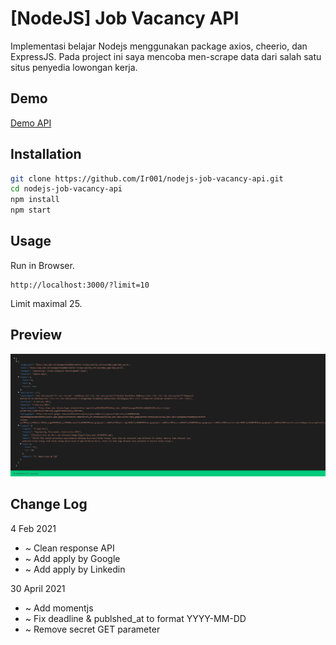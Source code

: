 # [NodeJS] Job Vacancy API

Implementasi belajar Nodejs menggunakan package axios, cheerio, dan ExpressJS. Pada project ini saya mencoba men-scrape data dari salah satu situs penyedia lowongan kerja.

## Demo

[Demo API](https://job-vacancy-api.herokuapp.com/)

## Installation

```bash
git clone https://github.com/Ir001/nodejs-job-vacancy-api.git
cd nodejs-job-vacancy-api
npm install
npm start
```

## Usage

Run in Browser.

```
http://localhost:3000/?limit=10
```

Limit maximal 25.

## Preview

![Response](https://github.com/Ir001/nodejs-job-vacancy-api/blob/main/screenshot.png?raw=true)

## Change Log

4 Feb 2021

<ul>
<li>~ Clean response API</li>
<li>~ Add apply by Google</li>
<li>~ Add apply by Linkedin</li>
</ul>

30 April 2021

<ul>
<li>~ Add momentjs</li>
<li>~ Fix deadline & publshed_at to format YYYY-MM-DD</li>
<li>~ Remove secret GET parameter</li>
</ul>
